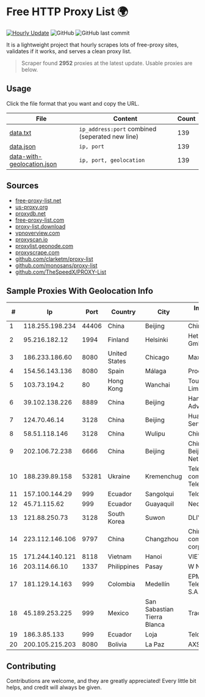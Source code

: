 
# Free HTTP Proxy List 🌍

[![Hourly Update](https://github.com/mertguvencli/http-proxy-list/actions/workflows/main.yml/badge.svg?branch=main)](https://github.com/mertguvencli/http-proxy-list/actions/workflows/main.yml)
![GitHub](https://img.shields.io/github/license/mertguvencli/http-proxy-list)
![GitHub last commit](https://img.shields.io/github/last-commit/mertguvencli/http-proxy-list)

It is a lightweight project that hourly scrapes lots of free-proxy sites, validates if it works, and serves a clean proxy list.


> Scraper found **2952** proxies at the latest update. Usable proxies are below.

## Usage

Click the file format that you want and copy the URL.


|File|Content|Count|
|----|-------|-----|
|[data.txt](https://raw.githubusercontent.com/mertguvencli/http-proxy-list/main/proxy-list/data.txt)|`ip_address:port` combined (seperated new line)|139|
|[data.json](https://raw.githubusercontent.com/mertguvencli/http-proxy-list/main/proxy-list/data.json)|`ip, port`|139|
|[data-with-geolocation.json](https://raw.githubusercontent.com/mertguvencli/http-proxy-list/main/proxy-list/data-with-geolocation.json)|`ip, port, geolocation`|139|

## Sources

* [free-proxy-list.net](https://free-proxy-list.net)
* [us-proxy.org](https://www.us-proxy.org)
* [proxydb.net](http://proxydb.net)
* [free-proxy-list.com](https://free-proxy-list.com/?page=&port=&type%5B%5D=http&type%5B%5D=https&up_time=0&search=Search)
* [proxy-list.download](https://www.proxy-list.download/HTTP)
* [vpnoverview.com](https://vpnoverview.com/privacy/anonymous-browsing/free-proxy-servers)
* [proxyscan.io](https://www.proxyscan.io)
* [proxylist.geonode.com](https://proxylist.geonode.com/api/proxy-list?limit=300&page=1&sort_by=lastChecked&sort_type=desc&protocols=http,https)
* [proxyscrape.com](https://api.proxyscrape.com/v2/?request=displayproxies&protocol=http&timeout=10000&country=all&ssl=all&anonymity=all)
* [github.com/clarketm/proxy-list](https://raw.githubusercontent.com/clarketm/proxy-list/master/proxy-list-raw.txt)
* [github.com/monosans/proxy-list](https://raw.githubusercontent.com/monosans/proxy-list/main/proxies/http.txt)
* [github.com/TheSpeedX/PROXY-List](https://raw.githubusercontent.com/TheSpeedX/PROXY-List/master/http.txt)


## Sample Proxies With Geolocation Info

|#|Ip|Port|Country|City|Internet Service Provider|
|-|--|----|-------|----|-------------------------|
|1|118.255.198.234|44406|China|Beijing|Chinanet|
|2|95.216.182.12|1994|Finland|Helsinki|Hetzner Online GmbH|
|3|186.233.186.60|8080|United States|Chicago|Maxihost LTDA|
|4|154.56.143.136|8080|Spain|Málaga|Procono S.A.|
|5|103.73.194.2|80|Hong Kong|Wanchai|TouchPal HK Co., Limited|
|6|39.102.138.226|8889|China|Beijing|Hangzhou Alibaba Advertising Co|
|7|124.70.46.14|3128|China|Beijing|Huawei Cloud Service data center|
|8|58.51.118.146|3128|China|Wulipu|Chinanet|
|9|202.106.72.238|6666|China|Beijing|China Unicom Beijing Province Network|
|10|188.239.89.158|53281|Ukraine|Kremenchug|Telecommunication company "Link Telecom" LTD|
|11|157.100.144.29|999|Ecuador|Sangolqui|Telconet S.A|
|12|45.71.115.62|999|Ecuador|Guayaquil|Nedetel S.A.|
|13|121.88.250.73|3128|South Korea|Suwon|DLIVE|
|14|223.112.146.106|9797|China|Changzhou|China Mobile communications corporation|
|15|171.244.140.121|8118|Vietnam|Hanoi|VIETEL|
|16|203.114.66.10|1337|Philippines|Pasay|W Network Inc.|
|17|181.129.14.163|999|Colombia|Medellín|EPM Telecomunicaciones S.A. E.S.P.|
|18|45.189.253.225|999|Mexico|San Sabastian Tierra Blanca|Tracered SA De CV|
|19|186.3.85.133|999|Ecuador|Loja|Telconet S.A|
|20|200.105.215.203|8080|Bolivia|La Paz|AXS Bolivia S. A.|



## Contributing

Contributions are welcome, and they are greatly appreciated! Every
little bit helps, and credit will always be given.

